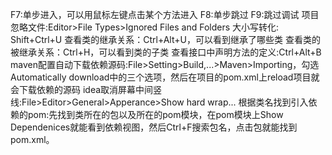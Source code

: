 F7:单步进入，可以用鼠标左键点击某个方法进入
F8:单步跳过
F9:跳过调试
项目忽略文件:Editor>File Types>Ignored Files and Folders
大小写转化: Shift+Ctrl+U
查看类的继承关系：Ctrl+Alt+U，可以看到继承了哪些类
查看类的被继承关系：Ctrl+H，可以看到类的子类
查看接口中声明方法的定义:Ctrl+Alt+B
maven配置自动下载依赖源码:File>Setting>Build,...>Maven>Importing，勾选Automatically download中的三个选项，然后在项目的pom.xml上reload项目就会下载依赖的源码
idea取消屏幕中间竖线:File>Editor>General>Apperance>Show hard wrap...
根据类名找到引入依赖的pom:先找到类所在的包以及所在的pom模块，在pom模块上Show Dependenices就能看到依赖视图，然后Ctrl+F搜索包名，点击包就能找到pom.xml。
